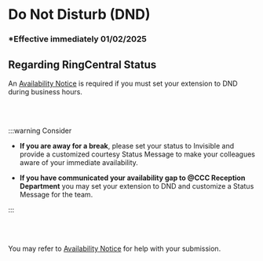 # Do Not Disturb (DND)

### \*Effective immediately 01/02/2025

## Regarding RingCentral Status

An [Availability Notice](/docs/Policies/Availability%20Notice.md) is required if you must set your extension to DND during business
hours.

<br></br>

:::warning Consider

- **If you are away for a break**, please set your status to Invisible and provide a customized courtesy Status
  Message to make your colleagues aware of your immediate availability.

- **If you have communicated your availability gap to @CCC Reception Department** you may set your extension to DND and customize a Status Message for the
  team.

:::

<br></br>

You may refer to [Availability Notice](/docs/Policies/Availability%20Notice.md) for help with your submission.
